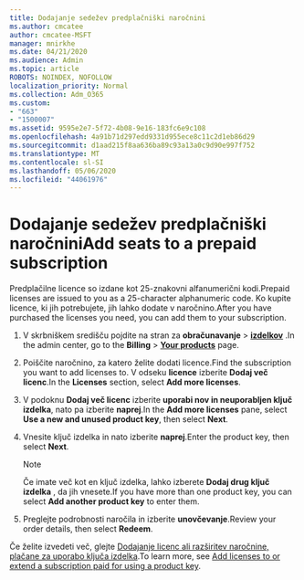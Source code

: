```yaml
---
title: Dodajanje sedežev predplačniški naročnini
ms.author: cmcatee
author: cmcatee-MSFT
manager: mnirkhe
ms.date: 04/21/2020
ms.audience: Admin
ms.topic: article
ROBOTS: NOINDEX, NOFOLLOW
localization_priority: Normal
ms.collection: Adm_O365
ms.custom:
- "663"
- "1500007"
ms.assetid: 9595e2e7-5f72-4b08-9e16-183fc6e9c108
ms.openlocfilehash: 4a91b71d297edd9331d955ece8c11c2d1eb86d29
ms.sourcegitcommit: d1aad215f8aa636ba89c93a13a0c9d90e997f752
ms.translationtype: MT
ms.contentlocale: sl-SI
ms.lasthandoff: 05/06/2020
ms.locfileid: "44061976"
---
```

# <a name="add-seats-to-a-prepaid-subscription"></a><span data-ttu-id="82057-102">Dodajanje sedežev predplačniški naročnini</span><span class="sxs-lookup"><span data-stu-id="82057-102">Add seats to a prepaid subscription</span></span>

<span data-ttu-id="82057-103">Predplačilne licence so izdane kot 25-znakovni alfanumerični kodi.</span><span class="sxs-lookup"><span data-stu-id="82057-103">Prepaid licenses are issued to you as a 25-character alphanumeric code.</span></span> <span data-ttu-id="82057-104">Ko kupite licence, ki jih potrebujete, jih lahko dodate v naročnino.</span><span class="sxs-lookup"><span data-stu-id="82057-104">After you have purchased the licenses you need, you can add them to your subscription.</span></span> 

1. <span data-ttu-id="82057-105">V skrbniškem središču pojdite na stran za **obračunavanje** > **[izdelkov](https://go.microsoft.com/fwlink/p/?linkid=842054)** .</span><span class="sxs-lookup"><span data-stu-id="82057-105">In the admin center, go to the **Billing** > **[Your products](https://go.microsoft.com/fwlink/p/?linkid=842054)** page.</span></span>

2. <span data-ttu-id="82057-106">Poiščite naročnino, za katero želite dodati licence.</span><span class="sxs-lookup"><span data-stu-id="82057-106">Find the subscription you want to add licenses to.</span></span> <span data-ttu-id="82057-107">V odseku **licence** izberite **Dodaj več licenc**.</span><span class="sxs-lookup"><span data-stu-id="82057-107">In the **Licenses** section, select **Add more licenses**.</span></span>

3. <span data-ttu-id="82057-108">V podoknu **Dodaj več licenc** izberite **uporabi nov in neuporabljen ključ izdelka**, nato pa izberite **naprej**.</span><span class="sxs-lookup"><span data-stu-id="82057-108">In the **Add more licenses** pane, select **Use a new and unused product key**, then select **Next**.</span></span>

4. <span data-ttu-id="82057-109">Vnesite ključ izdelka in nato izberite **naprej**.</span><span class="sxs-lookup"><span data-stu-id="82057-109">Enter the product key, then select **Next**.</span></span>

    > [!NOTE]
    > <span data-ttu-id="82057-110">Če imate več kot en ključ izdelka, lahko izberete **Dodaj drug ključ izdelka** , da jih vnesete.</span><span class="sxs-lookup"><span data-stu-id="82057-110">If you have more than one product key, you can select **Add another product key** to enter them.</span></span>

5. <span data-ttu-id="82057-111">Preglejte podrobnosti naročila in izberite **unovčevanje**.</span><span class="sxs-lookup"><span data-stu-id="82057-111">Review your order details, then select **Redeem**.</span></span>

<span data-ttu-id="82057-112">Če želite izvedeti več, glejte [Dodajanje licenc ali razširitev naročnine, plačane za uporabo ključa izdelka](https://docs.microsoft.com/office365/admin/misc/add-licenses-using-product-key).</span><span class="sxs-lookup"><span data-stu-id="82057-112">To learn more, see [Add licenses to or extend a subscription paid for using a product key](https://docs.microsoft.com/office365/admin/misc/add-licenses-using-product-key).</span></span>